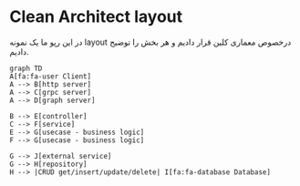 # Clean Architect layout

در این رپو ما یک نمونه layout درخصوص معماری کلین قرار دادیم و هر بخش را توضیح دادیم.

```mermaid
graph TD
A[fa:fa-user Client]
A --> B[http server]
A --> C[grpc server]
A --> D[graph server]

B --> E[controller]
C --> F[service]
E --> G[usecase - business logic]
F --> G[usecase - business logic]

G --> J[external service]
G --> H[repository]
H --> |CRUD get/insert/update/delete| I[fa:fa-database Database]
  
```
